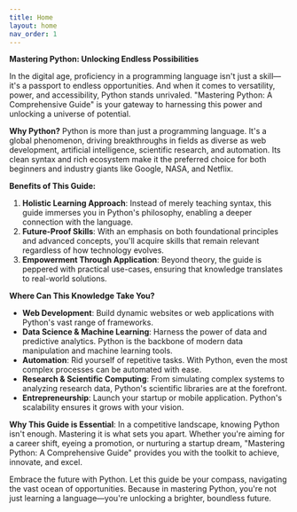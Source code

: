 ```yaml
---
title: Home
layout: home
nav_order: 1
---
```

**Mastering Python: Unlocking Endless Possibilities**

In the digital age, proficiency in a programming language isn't just a skill—it's a passport to endless opportunities. And when it comes to versatility, power, and accessibility, Python stands unrivaled. "Mastering Python: A Comprehensive Guide" is your gateway to harnessing this power and unlocking a universe of potential.

**Why Python?**
Python is more than just a programming language. It's a global phenomenon, driving breakthroughs in fields as diverse as web development, artificial intelligence, scientific research, and automation. Its clean syntax and rich ecosystem make it the preferred choice for both beginners and industry giants like Google, NASA, and Netflix.

**Benefits of This Guide:**
1. **Holistic Learning Approach**: Instead of merely teaching syntax, this guide immerses you in Python's philosophy, enabling a deeper connection with the language.
2. **Future-Proof Skills**: With an emphasis on both foundational principles and advanced concepts, you'll acquire skills that remain relevant regardless of how technology evolves.
3. **Empowerment Through Application**: Beyond theory, the guide is peppered with practical use-cases, ensuring that knowledge translates to real-world solutions.

**Where Can This Knowledge Take You?**
- **Web Development**: Build dynamic websites or web applications with Python's vast range of frameworks.
- **Data Science & Machine Learning**: Harness the power of data and predictive analytics. Python is the backbone of modern data manipulation and machine learning tools.
- **Automation**: Rid yourself of repetitive tasks. With Python, even the most complex processes can be automated with ease.
- **Research & Scientific Computing**: From simulating complex systems to analyzing research data, Python's scientific libraries are at the forefront.
- **Entrepreneurship**: Launch your startup or mobile application. Python's scalability ensures it grows with your vision.

**Why This Guide is Essential**:
In a competitive landscape, knowing Python isn't enough. Mastering it is what sets you apart. Whether you're aiming for a career shift, eyeing a promotion, or nurturing a startup dream, "Mastering Python: A Comprehensive Guide" provides you with the toolkit to achieve, innovate, and excel.

Embrace the future with Python. Let this guide be your compass, navigating the vast ocean of opportunities. Because in mastering Python, you're not just learning a language—you're unlocking a brighter, boundless future.